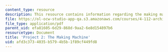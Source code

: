 ```yaml
---
content_type: resource
description: This resource contains information regarding the making machine.
file: https://ol-ocw-studio-app-qa.s3.amazonaws.com/courses/4-112-architecture-design-fundamentals-i-nano-machines-fall-2012/afd3c3734035b5794b5b1f89cf449fd8_MIT4_112F12_prjct2-makg.pdf
file_type: application/pdf
parent_uid: efa81605-6d29-868d-9aa2-6e8d154897b6
resourcetype: Document
title: 'Project 2: The Making Machine'
uid: afd3c373-4035-b579-4b5b-1f89cf449fd8
---
```

